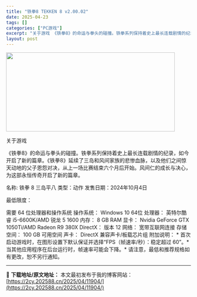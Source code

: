 ```yaml
---
title: "铁拳8 TEKKEN 8 v2.00.02"
date: 2025-04-23
tags: []
categories: ["PC游戏"]
excerpt: "关于游戏 《铁拳8》的命运与拳头的碰撞。铁拳系列保持着史上最长连载剧情的纪录，如今开启了新的篇章。《铁拳8》延续了三岛和风间家族的悲惨血脉，以及他们之间惊天动地的父子恩怨对决，从上一场比赛结束六个月后开始。风间仁的成长与决心，为这部永恒传奇开启了新的篇章。 名称: 铁拳 8 三岛平八 类型：动作 发&hellip;"
layout: post
---
```


<img class="aligncenter size-full wp-image-11897" src="https://2cy.202588.cn/wp-content/uploads/2025/04/2025042310380079.webp" alt="" width="460" height="215" />

关于游戏

《铁拳8》的命运与拳头的碰撞。铁拳系列保持着史上最长连载剧情的纪录，如今开启了新的篇章。《铁拳8》延续了三岛和风间家族的悲惨血脉，以及他们之间惊天动地的父子恩怨对决，从上一场比赛结束六个月后开始。风间仁的成长与决心，为这部永恒传奇开启了新的篇章。

名称: 铁拳 8 三岛平八
类型：动作
发售日期：2024年10月4日

最低限度：

需要 64 位处理器和操作系统
操作系统： Windows 10 64位
处理器： 英特尔酷睿 i5-6600K/AMD 锐龙 5 1600
内存： 8 GB RAM
显卡： Nvidia GeForce GTX 1050Ti/AMD Radeon R9 380X
DirectX： 版本 12
网络： 宽带互联网连接
存储空间： 100 GB 可用空间
声卡： DirectX 兼容声卡/板载芯片组
附加说明： * 首次启动游戏时，在图形设置下默认保证并选择“FPS（帧速率/秒）：稳定超过 60”。* 当其他应用程序在后台运行时，帧速率可能会下降。* 请注意，最低和推荐规格如有更改，恕不另行通知。

---
📖 **下载地址/原文地址：** 本文最初发布于我的博客网站：[https://2cy.202588.cn/2025/04/11904/](https://2cy.202588.cn/2025/04/11904/)
